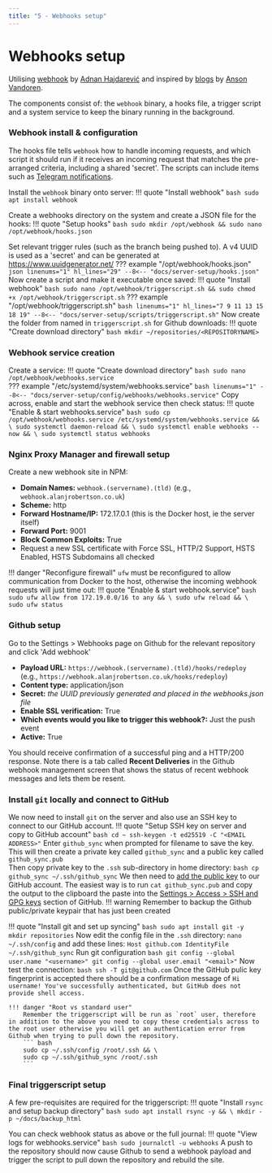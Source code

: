 ```yaml
---
title: "5 - Webhooks setup"
---
```

# Webhooks setup
Utilising [webhook](https://github.com/adnanh/webhook) by [Adnan Hajdarević](https://github.com/adnanh) and inspired by [blogs](https://ansonvandoren.com/tags/webhooks/) by [Anson Vandoren](https://github.com/anson-vandoren/).

<!-- >Dockerised version: https://github.com/almir/docker-webhook
>Runs on port 9000 - can use NPM to reverse proxy this, however need to add an appropriate firewall rule otherwise the nginx container won't be able to access that service on the host localhost (see https://superuser.com/questions/1709013/enable-access-to-host-service-with-ubuntu-firewall-from-docker-container)
Check the network range for the nginx-proxy-manager_default network and then run a rule based on this on the host, e.g.
`sudo ufw allow from 172.19.0.0/16`
Then setup reverse proxy to the IP of the bridge network gateway (can confirm IP by looking at `ip addr show docker0` on the host) - normally should be 172.17.0.1.

>In theory if the container has been started with a `--add-host host.docker.internal:host-gateway` flag then you should be able to n use host.docker.internal instead, **however at present this doesn't work with NPM**. In Portainer go to advanced container settings > network and add `host.docker.internal:host-gateway` to the 'Hosts file entries'
>![](../images/2022-07-09-18-50-16.png)
> Ensure -verbose -hotreload tags used (for logging and ability to reload hooks without re-running container respectively)

Good guide at https://ansonvandoren.com/posts/deploy-hugo-from-github/ -->
The components consist of: the `webhook` binary, a hooks file, a trigger script and a system service to keep the binary running in the background.

### Webhook install & configuration
The hooks file tells `webhook` how to handle incoming requests, and which script it should run if it receives an incoming request that matches the pre-arranged criteria, including a shared 'secret'.  The scripts can include items such as [Telegram notifications](https://ansonvandoren.com/posts/telegram-notification-on-deploy/).

Install the `webhook` binary onto server:
!!! quote "Install webhook"
    ``` bash
    sudo apt install webhook
    ```

Create a webhooks directory on the system and create a JSON file for the hooks:
!!! quote "Setup hooks"
    ``` bash
    sudo mkdir /opt/webhook && sudo nano /opt/webhook/hooks.json
    ```
 
Set relevant trigger rules (such as the branch being pushed to).  A v4 UUID is used as a 'secret' and can be generated at https://www.uuidgenerator.net/
??? example "/opt/webhook/hooks.json"
    ``` json linenums="1" hl_lines="29"
    --8<-- "docs/server-setup/hooks.json"
    ```
Now create a script and make it executable once saved:
!!! quote "Install webhook"
    ``` bash
    sudo nano /opt/webhook/triggerscript.sh && sudo chmod +x /opt/webhook/triggerscript.sh
    ```
??? example "/opt/webhook/triggerscript.sh"
    ``` bash linenums="1" hl_lines="7 9 11 13 15 18 19"
    --8<-- "docs/server-setup/scripts/triggerscript.sh"
    ```
Now create the folder from named in `triggerscript.sh` for Github downloads:
!!! quote "Create download directory"
    ``` bash
    mkdir ~/repositories/<REPOSITORYNAME>
    ```    
### Webhook service creation
Create a service:
!!! quote "Create download directory"
    ``` bash
    sudo nano /opt/webhook/webhooks.service
    ```    
    ??? example "/etc/systemd/system/webhooks.service"
        ``` bash linenums="1"
        --8<-- "docs/server-setup/config/webhooks/webhooks.service"
        ```
Copy across, enable and start the webhook service then check status:
!!! quote "Enable & start webhooks.service"
    ``` bash
    sudo cp /opt/webhook/webhooks.service /etc/systemd/system/webhooks.service && \
    sudo systemctl daemon-reload && \
    sudo systemctl enable webhooks --now && \
    sudo systemctl status webhooks
    ```
### Nginx Proxy Manager and firewall setup    
Create a new webhook site in NPM:

- **Domain Names:** `webhook.(servername).(tld)` (e.g., `webhook.alanjrobertson.co.uk`)
- **Scheme:** http
- **Forward Hostname/IP:** 172.17.0.1 (this is the Docker host, ie the server itself)
- **Forward Port:** 9001
- **Block Common Exploits:** True
- Request a new SSL certificate with Force SSL, HTTP/2 Support, HSTS Enabled, HSTS Subdomains all checked

!!! danger "Reconfigure firewall"
    `ufw` must be reconfigured to allow communication from Docker to the host, otherwise the incoming webhook requests will just time out:
!!! quote "Enable & start webhook.service"
    ``` bash
    sudo ufw allow from 172.19.0.0/16 to any && \
    sudo ufw reload && \
    sudo ufw status
    ```

### Github setup
Go to the Settings > Webhooks page on Github for the relevant repository and click 'Add webhook'

- **Payload URL:** `https://webhook.(servername).(tld)/hooks/redeploy` (e.g., `https://webhook.alanjrobertson.co.uk/hooks/redeploy`)
- **Content type:** application/json
- **Secret:** *the UUID previously generated and placed in the webhooks.json file*
- **Enable SSL verification:** True
- **Which events would you like to trigger this webhook?:** Just the push event
- **Active:** True

You should receive confirmation of a successful ping and a HTTP/200 response.  Note there is a tab called **Recent Deliveries** in the Github webhook management screen that shows the status of recent webhook messages and lets them be resent.

### Install `git` locally and connect to GitHub
We now need to install `git` on the server and also use an SSH key to connect to our GitHub account.
!!! quote "Setup SSH key on server and copy to GitHub account"
    ``` bash
    cd ~
    ssh-keygen -t ed25519 -C "<EMAIL ADDRESS>"
    ```
    Enter `github_sync` when prompted for filename to save the key. This will then create a private key called `github_sync` and a public key called `github_sync.pub`  
    Then copy private key to the `.ssh` sub-directory in home directory:
    ``` bash
    cp github_sync ~/.ssh/github_sync
    ```
    We then need to [add the public key](https://docs.github.com/en/authentication/connecting-to-github-with-ssh/adding-a-new-ssh-key-to-your-github-account) to our GitHub account.  The easiest way is to run `cat github_sync.pub` and copy the output to the clipboard the paste into the [Settings > Access > SSH and GPG keys](https://github.com/settings/keys) section of GitHub.
    !!! warning
        Remember to backup the Github public/private keypair that has just been created

!!! quote "Install git and set up syncing"
    ``` bash
    sudo apt install git -y
    mkdir repositories
    ```
    Now edit the config file in the `.ssh` directory:
    ```
    nano ~/.ssh/config
    ```
    and add these lines:
    ```
    Host github.com
    IdentityFile ~/.ssh/github_sync
    ```
    Run git configuration
    ``` bash
    git config --global user.name "<username>"
    git config --global user.email "<email>"
    ```
    Now test the connection:
    ``` bash
    ssh -T git@github.com
    ```
    Once the GitHub pulic key fingerprint is accepted there should be a confirmation message of `Hi username! You've successfully authenticated, but GitHub does not provide shell access.`

    !!! danger "Root vs standard user"
        Remember the triggerscript will be run as `root` user, therefore in addition to the above you need to copy these credentials across to the root user otherwise you will get an authentication error from Github when trying to pull down the repository.
        ``` bash
        sudo cp ~/.ssh/config /root/.ssh && \
        sudo cp ~/.ssh/github_sync /root/.ssh
        ```
### Final triggerscript setup
A few pre-requisites are required for the triggerscript:
!!! quote "Install `rsync` and setup backup directory"
    ``` bash
    sudo apt install rsync -y && \
    mkdir -p ~/docs/backup_html
    ```

You can check webhook status as above or the full journal:
!!! quote "View logs for webhooks.service"
    ``` bash
    sudo journalctl -u webhooks
    ```
A push to the repository should now cause Github to send a webhook payload and trigger the script to pull down the repository and rebuild the site.